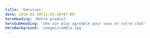 ```yaml
---
title: 'Services'
date: 2018-02-10T11:52:18+07:00
heroHeading: 'Notre produit'
heroSubHeading: 'Une vie plus agreable pour vous et votre chat'
heroBackground: 'images/cuddle.jpg'
---
```

